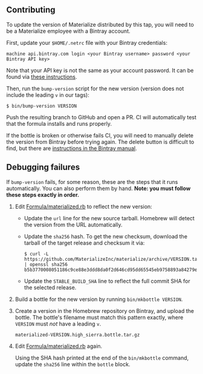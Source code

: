 ## Contributing

To update the version of Materialize distributed by this tap, you will need
to be a Materialize employee with a Bintray account.

First, update your `$HOME/.netrc` file with your Bintray credentials:

```
machine api.bintray.com login <your Bintray username> password <your Bintray API key>
```

Note that your API key is not the same as your account password. It can be found
via [these instructions][bintray-api-key].

Then, run the `bump-version` script for the new version (version does not include
the leading `v` in our tags):

```shell
$ bin/bump-version VERSION
```

Push the resulting branch to GitHub and open a PR. CI will automatically test
that the formula installs and runs properly.

If the bottle is broken or otherwise fails CI, you will need to manually delete
the version from Bintray before trying again. The delete button is difficult to
find, but there are [instructions in the Bintray manual][bintray-delete].

## Debugging failures

If `bump-version` fails, for some reason, these are the steps that it runs
automatically. You can also perform them by hand. **Note: you must follow these
steps exactly in order.**

1. Edit [Formula/materialized.rb](Formula/materialized.rb) to reflect the new
   version:

    * Update the `url` line for the new source tarball. Homebrew will detect the
      version from the URL automatically.

    * Update the `sha256` hash. To get the new checksum, download the tarball of
      the target release and checksum it via:

      ```shell
      $ curl -L https://github.com/MaterializeInc/materialize/archive/VERSION.tar.gz | openssl sha256
      b5b3770008051186c9ce88e3ddd8da0f2d646cd95dd65545eb9758893a84279e
      ```

    * Update the `STABLE_BUILD_SHA` line to reflect the full commit SHA for the
      selected release.

2. Build a bottle for the new version by running `bin/mkbottle VERSION`.

3. Create a version in the Homebrew repository on Bintray, and upload the
   bottle. The bottle's filename must match this pattern exactly, where
   `VERSION` must *not* have a leading `v`.

   ```
   materialized-VERSION.high_sierra.bottle.tar.gz
   ```

3. Edit [Formula/materialized.rb](Formula/materialized.rb) again.

   Using the SHA hash printed at the end of the `bin/mkbottle` command, update
   the `sha256` line within the `bottle` block.

[bintray-api-key]: https://www.jfrog.com/confluence/display/BT/Uploading#Uploading-GettingyourAPIKey
[bintray-delete]: https://www.jfrog.com/confluence/display/BT/Managing+Uploaded+Content#ManagingUploadedContent-DeletingContent
